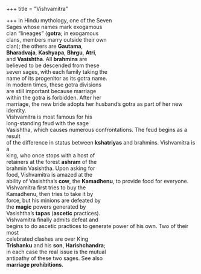 +++
title = "Vishvamitra"

+++
In Hindu mythology, one of the Seven  
Sages whose names mark exogamous  
clan “lineages” (**gotra**; in exogamous  
clans, members marry outside their own  
clan); the others are **Gautama**,  
**Bharadvaja**, **Kashyapa**, **Bhrgu**, **Atri**,  
and **Vasishtha**. All **brahmins** are  
believed to be descended from these  
seven sages, with each family taking the  
name of its progenitor as its gotra name.  
In modern times, these gotra divisions  
are still important because marriage  
within the gotra is forbidden. After her  
marriage, the new bride adopts her husband’s gotra as part of her new identity.  
Vishvamitra is most famous for his  
long-standing feud with the sage  
Vasishtha, which causes numerous confrontations. The feud begins as a result  
of the difference in status between **kshatriyas** and brahmins. Vishvamitra is a  
king, who once stops with a host of  
retainers at the forest **ashram** of the  
brahmin Vasishtha. Upon asking for  
food, Vishvamitra is amazed at the  
ability of Vasishtha’s **cow**, the **Kamadhenu**, to provide food for everyone.  
Vishvamitra first tries to buy the  
Kamadhenu, then tries to take it by  
force, but his minions are defeated by  
the **magic** powers generated by  
Vasishtha’s **tapas** (**ascetic** practices).  
Vishvamitra finally admits defeat and  
begins to do ascetic practices to generate power of his own. Two of their most  
celebrated clashes are over King  
**Trishanku** and his **son**, **Harishchandra**;  
in each case the real issue is the mutual  
antipathy of these two sages. See also  
**marriage prohibitions**.